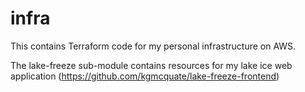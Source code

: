 # infra
This contains Terraform code for my personal infrastructure on AWS.

The lake-freeze sub-module contains resources for my lake ice web application (https://github.com/kgmcquate/lake-freeze-frontend)
